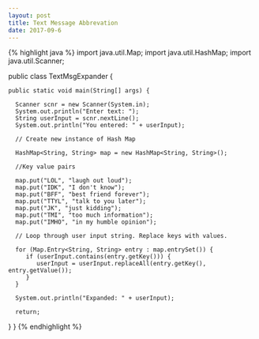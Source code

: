 ```yaml
---
layout: post
title: Text Message Abbrevation
date: 2017-09-6
---
```

{% highlight java %}
import java.util.Map;
import java.util.HashMap;
import java.util.Scanner;
 
public class TextMsgExpander {
   
    public static void main(String[] args) {
      
      Scanner scnr = new Scanner(System.in);
      System.out.println("Enter text: ");
      String userInput = scnr.nextLine();
      System.out.println("You entered: " + userInput);
      
      // Create new instance of Hash Map
      
      HashMap<String, String> map = new HashMap<String, String>();
      
      //Key value pairs
      
      map.put("LOL", "laugh out loud");
      map.put("IDK", "I don't know");
      map.put("BFF", "best friend forever");
      map.put("TTYL", "talk to you later");
      map.put("JK", "just kidding");
      map.put("TMI", "too much information");
      map.put("IMHO", "in my humble opinion");
      
      // Loop through user input string. Replace keys with values.
      
      for (Map.Entry<String, String> entry : map.entrySet()) {
         if (userInput.contains(entry.getKey())) {
            userInput = userInput.replaceAll(entry.getKey(), entry.getValue());
         }
      }
      
      System.out.println("Expanded: " + userInput);

      return;


   }
}
{% endhighlight %}
